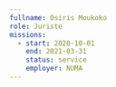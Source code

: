 ```yaml
---
fullname: Osiris Moukoko
role: Juriste 
missions:
  - start: 2020-10-01
    end: 2021-03-31
    status: service
    employer: NUMA
---
```



